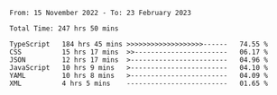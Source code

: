 <!-- <div align="center">
  
  ![](https://raw.githubusercontent.com/iaizawa0623/github-stats/master/generated/overview.svg#gh-dark-mode-only)
  ![](https://raw.githubusercontent.com/iaizawa0623/github-stats/master/generated/overview.svg#gh-light-mode-only)
  ![](https://raw.githubusercontent.com/iaizawa0623/github-stats/master/generated/languages.svg#gh-dark-mode-only)
  ![](https://raw.githubusercontent.com/iaizawa0623/github-stats/master/generated/languages.svg#gh-light-mode-only)

</div> -->


<!--
<a href="https://github.com/anuraghazra/github-readme-stats">
  <img src="https://github-readme-stats.vercel.app/api?username=iaizawa0623&show_icons=true&count_private=true&theme=dracula&line_height=40" />
  <img src="https://github-readme-stats.vercel.app/api/top-langs/?username=iaizawa0623&count_private=true&theme=dracula" />
</a>

***
-->

<!--START_SECTION:waka-->

```text
From: 15 November 2022 - To: 23 February 2023

Total Time: 247 hrs 50 mins

TypeScript   184 hrs 45 mins >>>>>>>>>>>>>>>>>>>------   74.55 %
CSS          15 hrs 17 mins  >>-----------------------   06.17 %
JSON         12 hrs 17 mins  >------------------------   04.96 %
JavaScript   10 hrs 9 mins   >------------------------   04.10 %
YAML         10 hrs 8 mins   >------------------------   04.09 %
XML          4 hrs 5 mins    -------------------------   01.65 %
```

<!--END_SECTION:waka-->
